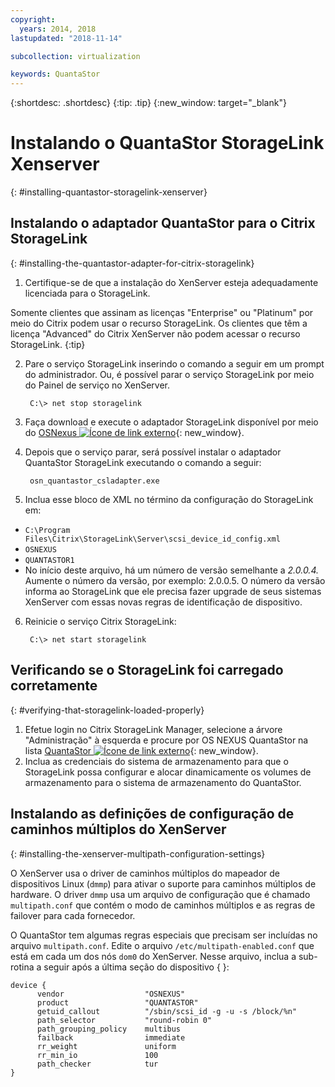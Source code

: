 ```yaml
---
copyright:
  years: 2014, 2018
lastupdated: "2018-11-14"

subcollection: virtualization

keywords: QuantaStor
---
```

{:shortdesc: .shortdesc}
{:tip: .tip}
{:new_window: target="_blank"}

# Instalando o QuantaStor StorageLink Xenserver
{: #installing-quantastor-storagelink-xenserver}

## Instalando o adaptador QuantaStor para o Citrix StorageLink
{: #installing-the-quantastor-adapter-for-citrix-storagelink}

1. Certifique-se de que a instalação do XenServer esteja adequadamente licenciada para o StorageLink.

Somente clientes que assinam as licenças "Enterprise" ou "Platinum" por meio do Citrix podem usar o recurso StorageLink. Os clientes que têm a licença "Advanced" do Citrix XenServer não podem acessar o recurso StorageLink.
{:tip}

2. Pare o serviço StorageLink inserindo o comando a seguir em um prompt do administrador. Ou, é possível parar o serviço StorageLink por meio do Painel de serviço no XenServer.

        C:\> net stop storagelink

3. Faça download e execute o adaptador StorageLink disponível por meio do [OSNexus ![Ícone de link externo](../../icons/launch-glyph.svg "Ícone de link externo")](https://www.osnexus.com/trynow/){: new_window}.
4. Depois que o serviço parar, será possível instalar o adaptador QuantaStor StorageLink executando o comando a seguir:

        osn_quantastor_csladapter.exe

5. Inclua esse bloco de XML no término da configuração do StorageLink em:
  * `C:\Program Files\Citrix\StorageLink\Server\scsi_device_id_config.xml`
  * `OSNEXUS`
  * `QUANTASTOR1`
  * No início deste arquivo, há um número de versão semelhante a _2.0.0.4._ Aumente o número da versão, por exemplo: 2.0.0.5. O número da versão informa ao StorageLink que ele precisa fazer upgrade de seus sistemas XenServer com essas novas regras de identificação de dispositivo.
6. Reinicie o serviço Citrix StorageLink:

        C:\> net start storagelink

## Verificando se o StorageLink foi carregado corretamente
{: #verifying-that-storagelink-loaded-properly}

1. Efetue login no Citrix StorageLink Manager, selecione a árvore "Administração" à esquerda e procure por OS NEXUS QuantaStor na lista [QuantaStor ![Ícone de link externo](../../icons/launch-glyph.svg "Ícone de link externo")](https://svn.osnexus.com/mediawiki/images/thumb/c/c8/Storagelink_admin.png/640px-Storagelink_admin.png){: new_window}.
2. Inclua as credenciais do sistema de armazenamento para que o StorageLink possa configurar e alocar dinamicamente os volumes de armazenamento para o sistema de armazenamento do QuantaStor.

## Instalando as definições de configuração de caminhos múltiplos do XenServer
{: #installing-the-xenserver-multipath-configuration-settings}

O XenServer usa o driver de caminhos múltiplos do mapeador de dispositivos Linux (`dmmp`) para ativar o suporte para caminhos múltiplos de hardware. O driver `dmmp` usa um arquivo de configuração que é chamado `multipath.conf` que contém o modo de caminhos múltiplos e as regras de failover para cada fornecedor.

O QuantaStor tem algumas regras especiais que precisam ser incluídas no arquivo `multipath.conf`. Edite o arquivo `/etc/multipath-enabled.conf` que está em cada um dos nós `dom0` do XenServer. Nesse arquivo, inclua a sub-rotina a seguir após a última seção do dispositivo { }:

    device {
          vendor                  "OSNEXUS"
          product                 "QUANTASTOR"
          getuid_callout          "/sbin/scsi_id -g -u -s /block/%n"
          path_selector           "round-robin 0"
          path_grouping_policy    multibus
          failback                immediate
          rr_weight               uniform
          rr_min_io               100
          path_checker            tur
    }
